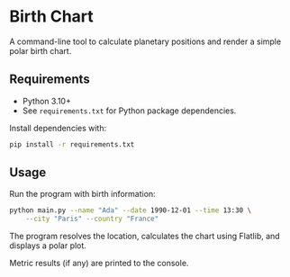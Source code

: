 # Birth Chart

A command-line tool to calculate planetary positions and render a simple polar birth chart.

## Requirements

- Python 3.10+
- See `requirements.txt` for Python package dependencies.

Install dependencies with:

```bash
pip install -r requirements.txt
```

## Usage

Run the program with birth information:

```bash
python main.py --name "Ada" --date 1990-12-01 --time 13:30 \
    --city "Paris" --country "France"
```

The program resolves the location, calculates the chart using Flatlib, and displays a polar plot.

Metric results (if any) are printed to the console.
